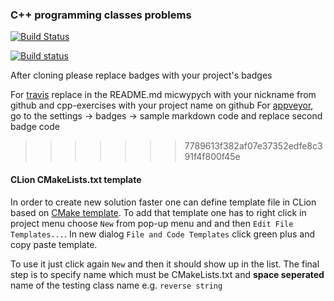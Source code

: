 ### C++ programming classes problems ###


[![Build Status](https://travis-ci.org/AleksandraKasznia/JIMP2.svg?branch=master)](https://travis-ci.org/AleksandraKasznia/JIMP2)


[![Build status](https://ci.appveyor.com/api/projects/status/39thleljhjmtof0t?svg=true)](https://ci.appveyor.com/project/AleksandraKasznia/JIMP2)

After cloning please replace badges with your project's badges

For [travis](https://travis-ci.org) replace in the README.md micwypych with your nickname from github and cpp-exercises with your project name on github
For [appveyor](https://ci.appveyor.com), go to the settings -> badges -> sample markdown code and replace second badge code
>>>>>>> 7789613f382af07e37352edfe8c391f4f800f45e

#### CLion CMakeLists.txt template ####

In order to create new solution faster one can define template file 
in CLion based on [CMake template](scripts/Library_CMakeLists_Add_Template).
To add that template one has to right click in project menu choose
`New` from pop-up menu and and then `Edit File Templates...`. In new dialog
`File and Code Templates` click green plus and copy paste template. 

To use it just click again `New` and then it should show up in the list. 
The final step is to specify name which must be CMakeLists.txt and **space seperated**
name of the testing class name e.g. `reverse string`
